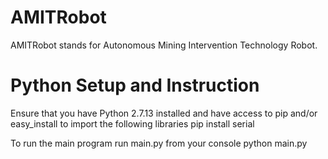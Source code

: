 # AMITRobot
AMITRobot stands for Autonomous Mining Intervention Technology Robot.

# Python Setup and Instruction
Ensure that you have Python 2.7.13 installed and have access to pip and/or easy_install to import the following libraries
	pip install serial

To run the main program run main.py from your console
	python main.py